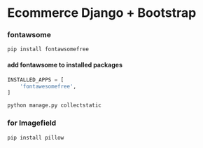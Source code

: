 # Ecommerce Django + Bootstrap

### fontawsome
```shell
pip install fontawsomefree
```
#### add fontawsome to installed packages
```python
INSTALLED_APPS = [
    'fontawesomefree',
]
```
```shell
python manage.py collectstatic
```

### for Imagefield
```shell
pip install pillow
```
